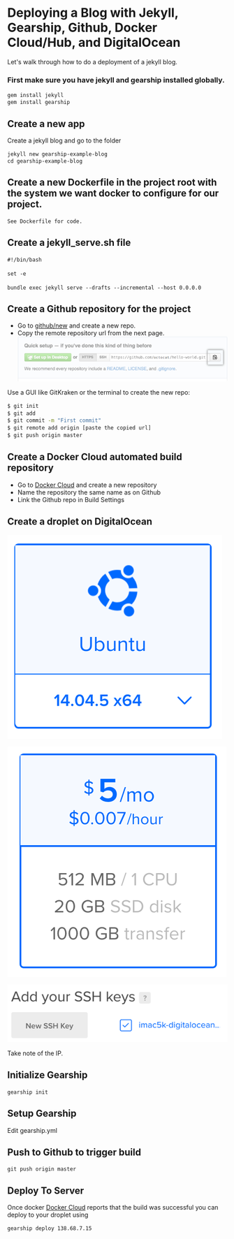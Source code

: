 # Deploying a Blog with Jekyll, Gearship, Github, Docker Cloud/Hub, and DigitalOcean

Let's walk through how to do a deployment of a jekyll blog.

### First make sure you have jekyll and gearship installed globally.
```
gem install jekyll
gem install gearship
```

## Create a new app

Create a jekyll blog and go to the folder

```
jekyll new gearship-example-blog
cd gearship-example-blog
```

## Create a new Dockerfile in the project root with the system we want docker to configure for our project.
```
See Dockerfile for code.
```

## Create a jekyll_serve.sh file

```
#!/bin/bash

set -e

bundle exec jekyll serve --drafts --incremental --host 0.0.0.0
```

## Create a Github repository for the project

- Go to [github/new] and create a new repo.
- Copy the remote repository url from the next page.
![](assets/README-fa45ce51.png)

Use a GUI like GitKraken or the terminal to create the new repo:
```bash
$ git init
$ git add
$ git commit -m "First commit"
$ git remote add origin [paste the copied url]
$ git push origin master
```

## Create a Docker Cloud automated build repository

- Go to [Docker Cloud] and create a new repository
- Name the repository the same name as on Github
- Link the Github repo in Build Settings

## Create a droplet on DigitalOcean

![](assets/README-08d10440.png)

![](assets/README-58117de4.png)

![](assets/README-347cea2c.png)

Take note of the IP. 

## Initialize Gearship

```
gearship init
```

## Setup Gearship
Edit gearship.yml


## Push to Github to trigger build
```
git push origin master
```

## Deploy To Server
Once docker [Docker Cloud] reports that the build was successful you can deploy to your 
droplet using
```
gearship deploy 138.68.7.15 
```

[github/new]: https://github.com/new
[Docker Cloud]: https://cloud.docker.com
